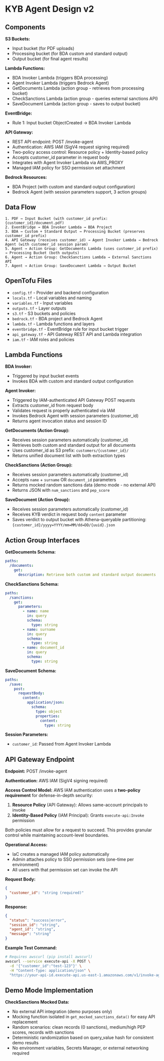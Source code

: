 # KYB Agent Design v2

## Components

**S3 Buckets:**
- Input bucket (for PDF uploads)
- Processing bucket (for BDA custom and standard output)
- Output bucket (for final agent results)

**Lambda Functions:**
- BDA Invoker Lambda (triggers BDA processing)
- Agent Invoker Lambda (triggers Bedrock Agent)
- GetDocuments Lambda (action group - retrieves from processing bucket)
- CheckSanctions Lambda (action group - queries external sanctions API)
- SaveDocument Lambda (action group - saves to output bucket)

**EventBridge:**
- Rule 1: Input bucket ObjectCreated → BDA Invoker Lambda

**API Gateway:**
- REST API endpoint: POST /invoke-agent
- Authentication: AWS IAM (SigV4 request signing required)
- Two-policy access control: Resource policy + Identity-based policy
- Accepts customer_id parameter in request body
- Integrates with Agent Invoker Lambda via AWS_PROXY
- Managed IAM policy for SSO permission set attachment

**Bedrock Resources:**
- BDA Project (with custom and standard output configuration)
- Bedrock Agent (with session parameters support, 3 action groups)

## Data Flow

```
1. PDF → Input Bucket (with customer_id prefix: {customer_id}/document.pdf)
2. EventBridge → BDA Invoker Lambda → BDA Project
3. BDA → Custom + Standard Output → Processing Bucket (preserves customer_id prefix)
4. API Gateway (receives customer_id) → Agent Invoker Lambda → Bedrock Agent (with customer_id session param)
5. Agent → Action Group: GetDocuments Lambda (uses customer_id prefix) → Processing Bucket (both outputs)
6. Agent → Action Group: CheckSanctions Lambda → External Sanctions API
7. Agent → Action Group: SaveDocument Lambda → Output Bucket
```

## OpenTofu Files

- `config.tf` - Provider and backend configuration
- `locals.tf` - Local variables and naming
- `variables.tf` - Input variables
- `outputs.tf` - Layer outputs
- `s3.tf` - S3 buckets and policies
- `bedrock.tf` - BDA project and Bedrock Agent
- `lambda.tf` - Lambda functions and layers
- `eventbridge.tf` - EventBridge rule for input bucket trigger
- `api_gateway.tf` - API Gateway REST API and Lambda integration
- `iam.tf` - IAM roles and policies

## Lambda Functions

**BDA Invoker:**
- Triggered by input bucket events
- Invokes BDA with custom and standard output configuration

**Agent Invoker:**
- Triggered by IAM-authenticated API Gateway POST requests
- Extracts customer_id from request body
- Validates request is properly authenticated via IAM
- Invokes Bedrock Agent with session parameters (customer_id)
- Returns agent invocation status and session ID

**GetDocuments (Action Group):**
- Receives session parameters automatically (customer_id)
- Retrieves both custom and standard output for all documents
- Uses customer_id as S3 prefix: `customers/{customer_id}/`
- Returns unified document list with both extraction types

**CheckSanctions (Action Group):**
- Receives session parameters automatically (customer_id)
- Accepts `name` + `surname` OR `document_id` parameters
- Returns mocked random sanctions data (demo mode - no external API)
- Returns JSON with `num_sanctions` and `pep_score`

**SaveDocument (Action Group):**
- Receives session parameters automatically (customer_id)
- Receives KYB verdict in request body `content` parameter
- Saves verdict to output bucket with Athena-queryable partitioning: `{customer_id}/yyyy=YYYY/mm=MM/dd=DD/{uuid}.json`

## Action Group Interfaces

**GetDocuments Schema:**
```yaml
paths:
  /documents:
    get:
      description: Retrieve both custom and standard output documents
```

**CheckSanctions Schema:**
```yaml
paths:
  /sanctions:
    get:
      parameters:
        - name: name
          in: query
          schema:
            type: string
        - name: surname
          in: query
          schema:
            type: string
        - name: document_id
          in: query
          schema:
            type: string
```

**SaveDocument Schema:**
```yaml
paths:
  /save:
    post:
      requestBody:
        content:
          application/json:
            schema:
              type: object
              properties:
                content:
                  type: string
```

**Session Parameters:**
- `customer_id`: Passed from Agent Invoker Lambda

## API Gateway Endpoint

**Endpoint:** POST /invoke-agent

**Authentication:** AWS IAM (SigV4 signing required)

**Access Control Model:**
AWS IAM authentication uses a **two-policy requirement** for defense-in-depth security:

1. **Resource Policy** (API Gateway): Allows same-account principals to invoke
2. **Identity-Based Policy** (IAM Principal): Grants `execute-api:Invoke` permission

Both policies must allow for a request to succeed. This provides granular control while maintaining account-level boundaries.

**Operational Access:**
- IaC creates a managed IAM policy automatically
- Admin attaches policy to SSO permission sets (one-time per environment)
- All users with that permission set can invoke the API

**Request Body:**
```json
{
  "customer_id": "string (required)"
}
```

**Response:**
```json
{
  "status": "success|error",
  "session_id": "string",
  "agent_id": "string",
  "message": "string"
}
```

**Example Test Command:**
```bash
# Requires awscurl (pip install awscurl)
awscurl --service execute-api -X POST \
  -d '{"customer_id":"test-123"}' \
  -H "Content-Type: application/json" \
  "https://your-api-id.execute-api.us-east-1.amazonaws.com/v1/invoke-agent"
```

## Demo Mode Implementation

**CheckSanctions Mocked Data:**
- No external API integration (demo purposes only)
- Mocking function isolated in `get_mocked_sanctions_data()` for easy API replacement
- Random scenarios: clean records (0 sanctions), medium/high PEP scores, records with sanctions
- Deterministic randomization based on query_value hash for consistent demo results
- No environment variables, Secrets Manager, or external networking required
